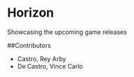 # Horizon
Showcasing the upcoming game releases

##Contributors
- Castro, Rey Arby
- De Castro, Vince Carlo
